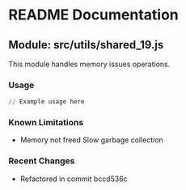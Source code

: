 # README Documentation

## Module: src/utils/shared_19.js

This module handles memory issues operations.

### Usage

```python
// Example usage here
```

### Known Limitations

- Memory not freed Slow garbage collection

### Recent Changes

- Refactored in commit bccd536c
